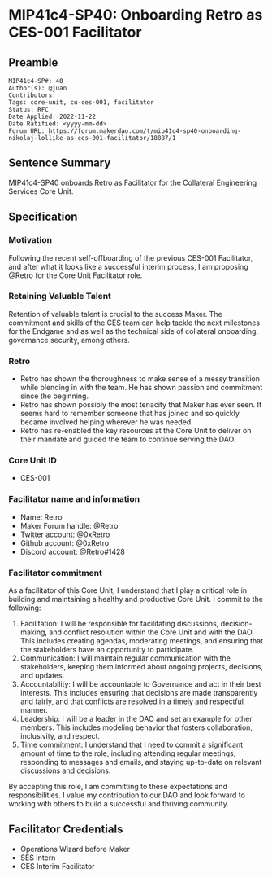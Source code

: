 # MIP41c4-SP40: Onboarding Retro as CES-001 Facilitator


## Preamble

```
MIP41c4-SP#: 40
Author(s): @juan
Contributors: 
Tags: core-unit, cu-ces-001, facilitator
Status: RFC
Date Applied: 2022-11-22
Date Ratified: <yyyy-mm-dd>
Forum URL: https://forum.makerdao.com/t/mip41c4-sp40-onboarding-nikolaj-lollike-as-ces-001-facilitator/18887/1
```

## Sentence Summary
MIP41c4-SP40 onboards Retro as Facilitator for the Collateral Engineering Services Core Unit.

## Specification

### Motivation
Following the recent self-offboarding of the previous CES-001 Facilitator, and after what it looks like a successful interim process, I am proposing @Retro  for the Core Unit Facilitator role. 

### Retaining Valuable Talent

Retention of valuable talent is crucial to the success Maker. The commitment and skills of the CES team can help tackle the next milestones for the Endgame  and as well as the technical side of collateral onboarding, governance security, among others. 

### Retro

* Retro has shown the thoroughness to make sense of a messy transition while blending in with the team. He has shown passion and commitment since the beginning.
* Retro has shown possibly the most tenacity that Maker has ever seen. It seems hard to remember someone that has joined and so quickly became involved helping wherever he was needed.
* Retro has re-enabled the key resources at the Core Unit to deliver on their mandate and guided the team to continue serving the DAO.

### Core Unit ID
* CES-001

### Facilitator name and information
* Name: Retro
* Maker Forum handle: @Retro 
* Twitter account: @0xRetro
* Github account: @0xRetro
* Discord account: @Retro#1428

### Facilitator commitment

As a facilitator of this Core Unit, I understand that I play a critical role in building and maintaining a healthy and productive Core Unit. I commit to the following:

1. Facilitation: I will be responsible for facilitating discussions, decision-making, and conflict resolution within the Core Unit and with the DAO. This includes creating agendas, moderating meetings, and ensuring that the stakeholders have an opportunity to participate.
2. Communication: I will maintain regular communication with the stakeholders, keeping them informed about ongoing projects, decisions, and updates.
3. Accountability: I will be accountable to Governance and act in their best interests. This includes ensuring that decisions are made transparently and fairly, and that conflicts are resolved in a timely and respectful manner.
4. Leadership: I will be a leader in the DAO and set an example for other members. This includes modeling behavior that fosters collaboration, inclusivity, and respect.
5. Time commitment: I understand that I need to commit a significant amount of time to the role, including attending regular meetings, responding to messages and emails, and staying up-to-date on relevant discussions and decisions.

By accepting this role, I am committing to these expectations and responsibilities. I value my contribution to our DAO and look forward to working with others to build a successful and thriving community.

## Facilitator Credentials

* Operations Wizard before Maker
* SES Intern
* CES Interim Facilitator
